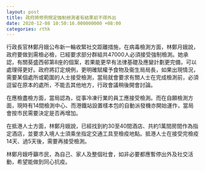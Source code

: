 ```yaml
---
layout: post
title: 政府將修例規定強制檢測者有結果前不得外出
date: 2020-12-08 10:50:16.000000000 +08:00
categories: rthk
---
```


行政長官林鄭月娥公布新一輪收緊社交距離措施，在病毒檢測方面，林鄭月娥說，政府要做到需檢必檢，已經要求部分群組共47000人必須接受強制檢測。她承認，有關葵盛西邨第8座的個案，若果能更早有法律基礎及應變計劃更完備，可以處理得更好。政府將訂定規例，更明確賦權予食物及衞生局局長，如果出現情況，需要某個處所或範圍的人士接受檢測，當局就會要求有關人士在完成檢測前，必須逗留在原本的處所，不能去其他地方，行政會議稍後開會討論。

在應檢盡檢方面，當局認為，從事冷凍行業的員工應接受檢測。而在自願檢測方面，現時有14間檢測中心、而港鐵站設置樣本包的自動派發機亦開始運作，當局會按市民需要決定是否再增加。

在抵港人士方面，林鄭月娥說，已經找到約30至40間酒店、共約1萬間房間作為指定酒店，並要求入境人士須乘坐指定交通工具至檢疫地點。抵港人士在接受完檢疫14天、過5天後，需要再接受檢測。

林鄭月娥呼籲市民，為自己、家人及整個社會，如非必要都應暫停出外及社交活動，希望能做到同心抗疫。
